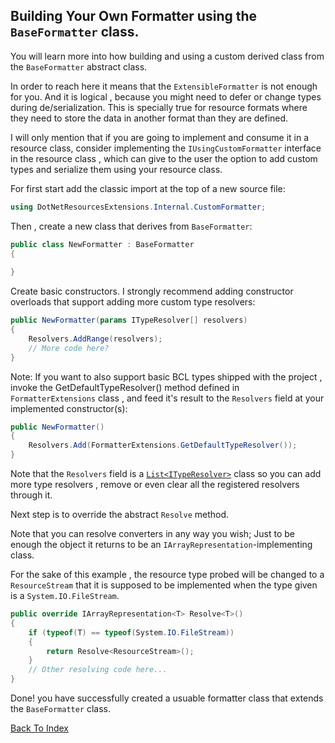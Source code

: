 ## Building Your Own Formatter using the `BaseFormatter` class.

You will learn more into how building and using a custom derived class from the
`BaseFormatter` abstract class.

In order to reach here it means that the `ExtensibleFormatter` is not enough for 
you. And it is logical , because you might need to defer or change types during de/serialization.
This is specially true for resource formats where they need to store the data in another format than 
they are defined.

I will only mention that if you are going to implement and consume it in a resource class,
consider implementing the `IUsingCustomFormatter` interface in the resource class , 
which can give to the user the option to add custom types and serialize them using your resource class.

For first start add the classic import at the top of a new source file:

~~~C#
using DotNetResourcesExtensions.Internal.CustomFormatter;
~~~

Then , create a new class that derives from `BaseFormatter`:

~~~C#
public class NewFormatter : BaseFormatter
{
	
}
~~~

Create basic constructors. I strongly recommend adding constructor overloads that support
adding more custom type resolvers:
~~~C#
public NewFormatter(params ITypeResolver[] resolvers) 
{
	Resolvers.AddRange(resolvers);
	// More code here?
}
~~~
Note: If you want to also support basic BCL types shipped with the project , 
invoke the GetDefaultTypeResolver() method defined in `FormatterExtensions` class , and feed it's result
to the `Resolvers` field at your implemented constructor(s):
~~~C#
public NewFormatter()
{
	Resolvers.Add(FormatterExtensions.GetDefaultTypeResolver());
}
~~~

Note that the `Resolvers` field is a [`List<ITypeResolver>`](https://learn.microsoft.com/en-us/dotnet/api/system.collections.generic.list-1?view=net8.0) class so
you can add more type resolvers , remove or even clear all the registered resolvers through it.

Next step is to override the abstract `Resolve` method.

Note that you can resolve converters in any way you wish; Just to be enough the object it 
returns to be an `IArrayRepresentation`-implementing class.

For the sake of this example , the resource type probed will be changed to a `ResourceStream` that it is supposed 
to be implemented when the type given is a `System.IO.FileStream`.

~~~C#
public override IArrayRepresentation<T> Resolve<T>()
{
	if (typeof(T) == typeof(System.IO.FileStream))
	{
		return Resolve<ResourceStream>();
	}
	// Other resolving code here...
}
~~~

Done! you have successfully created a usuable formatter class that extends the `BaseFormatter` class.

[Back To Index](https://github.com/mdcdi1315/dotnetresourcesextensions/blob/master/Docs/Main.md)
